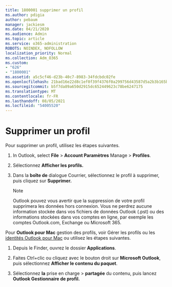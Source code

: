 ```yaml
---
title: 1800001 supprimer un profil
ms.author: pdigia
author: pebaum
manager: jackiesm
ms.date: 04/21/2020
ms.audience: Admin
ms.topic: article
ms.service: o365-administration
ROBOTS: NOINDEX, NOFOLLOW
localization_priority: Normal
ms.collection: Adm_O365
ms.custom:
- "626"
- "1800001"
ms.assetid: a5c5cf46-d23b-40c7-8983-34fdcbdc02fe
ms.openlocfilehash: 21bad16e22d8c1ef0f39f4376f0a299756d43587d5a2b3b165bc6a90c1fc4e1a
ms.sourcegitcommit: b5f7da89a650d2915dc652449623c78be6247175
ms.translationtype: MT
ms.contentlocale: fr-FR
ms.lasthandoff: 08/05/2021
ms.locfileid: "54005520"
---
```

# <a name="delete-a-profile"></a>Supprimer un profil

Pour supprimer un profil, utilisez les étapes suivantes.
  
1. In Outlook, select **File** \> **Account Paramètres** Manage \> **Profiles**.

2. Sélectionnez **Afficher les profils.**

3. Dans la **boîte de** dialogue Courrier, sélectionnez le profil à supprimer, puis cliquez sur **Supprimer.**

    > [!NOTE]
    > Outlook pouvez vous avertir que la suppression de votre profil supprimera les données hors connexion. Vous ne perdrez aucune information stockée dans vos fichiers de données Outlook (.pst) ou des informations stockées dans vos comptes en ligne, par exemple les comptes Outlook.com, Exchange ou Microsoft 365.
  
Pour **Outlook pour Mac** gestion des profils, voir Gérer les profils ou les [identités Outlook pour Mac](https://support.office.com/article/fed2a955-74df-4a24-bef6-78a426958c4c.aspx) ou utilisez les étapes suivantes.
  
1. Depuis le Finder, ouvrez le dossier **Applications**.

2. Faites Ctrl+clic ou cliquez avec le bouton droit sur **Microsoft Outlook**, puis sélectionnez **Afficher le contenu du paquet**.

3. Sélectionnez **la** prise en charge \> **partagée** du contenu, puis lancez **Outlook Gestionnaire de profil.**
